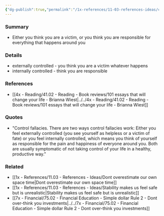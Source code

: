 ```yaml
---
{"dg-publish":true,"permalink":"/1x-references/11-03-references-ideas/cognitive-bias-control-fallacies/","title":"permanent note"}
---
```



### Summary
- Either you think you are a victim, or you think you are responsible for everything that happens around you

### Details
- externally controlled - you think you are a victim whatever happens
- internally controlled - think you are responsible

### References
- [[4x - Reading/41.02 - Reading - Book reviews/101 essays that will change your life - Brianna Wiest\|../../4x - Reading/41.02 - Reading - Book reviews/101 essays that will change your life - Brianna Wiest]]

### Quotes
- "Control fallacies. There are two ways control fallacies work: Either you feel externally controlled (you see yourself as helpless or a victim of fate) or you feel internally controlled, which means you think of yourself as responsible for the pain and happiness of everyone around you. Both are usually symptomatic of not taking control of your life in a healthy, productive way."

### Related
- [[1x - References/11.03 - References - Ideas/Dont overestimate our own space time\|Dont overestimate our own space time]]
- [[1x - References/11.03 - References - Ideas/Stability makes us feel safe but is unrealistic\|Stability makes us feel safe but is unrealistic]]
- [[7x - Financial/75.02 - Financial Education - Simple dollar Rule 2 - Dont over-think you investments\|../../7x - Financial/75.02 - Financial Education - Simple dollar Rule 2 - Dont over-think you investments]]